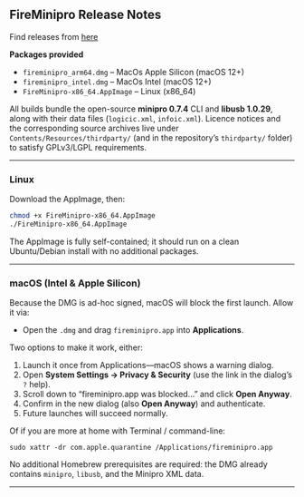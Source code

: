 ## FireMinipro Release Notes

Find releases from [here](https://github.com/Jartza/fireminipro/releases/)

**Packages provided**
- `fireminipro_arm64.dmg` – MacOs Apple Silicon (macOS 12+)
- `fireminipro_intel.dmg` – MacOs Intel (macOS 12+)
- `FireMinipro-x86_64.AppImage` – Linux (x86_64)

All builds bundle the open-source **minipro 0.7.4** CLI and **libusb 1.0.29**, along with their data files (`logicic.xml`, `infoic.xml`). Licence notices and the corresponding source archives live under `Contents/Resources/thirdparty/` (and in the repository’s `thirdparty/` folder) to satisfy GPLv3/LGPL requirements.

---

### Linux

Download the AppImage, then:

```bash
chmod +x FireMinipro-x86_64.AppImage
./FireMinipro-x86_64.AppImage
```

The AppImage is fully self-contained; it should run on a clean Ubuntu/Debian install with no additional packages.

---

### macOS (Intel & Apple Silicon)

Because the DMG is ad-hoc signed, macOS will block the first launch. Allow it via:

- Open the `.dmg` and drag `fireminipro.app` into **Applications**.

Two options to make it work, either:

1. Launch it once from Applications—macOS shows a warning dialog.
2. Open **System Settings → Privacy & Security** (use the link in the dialog’s `?` help).
3. Scroll down to “fireminipro.app was blocked…” and click **Open Anyway**.
4. Confirm in the new dialog (also **Open Anyway**) and authenticate.
5. Future launches will succeed normally.

Of if you are more at home with Terminal / command-line:

`sudo xattr -dr com.apple.quarantine /Applications/fireminipro.app`

No additional Homebrew prerequisites are required: the DMG already contains `minipro`, `libusb`, and the Minipro XML data.

---
